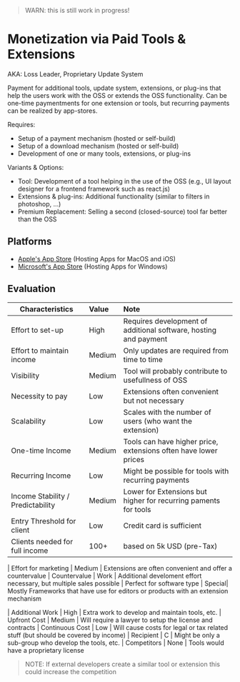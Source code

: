 > WARN: this is still work in progress!

# Monetization via Paid Tools & Extensions
AKA: Loss Leader, Proprietary Update System

Payment for additional tools, update system, extensions, or plug-ins that help the users work with the OSS or extends the OSS functionality.
Can be one-time paymentments for one extension or tools, but recurring payments can be realized by app-stores.

Requires:
* Setup of a payment mechanism (hosted or self-build)
* Setup of a download mechanism (hosted or self-build)
* Development of one or many tools, extensions, or plug-ins

Variants & Options:
* Tool: Development of a tool helping in the use of the OSS (e.g., UI layout designer for a frontend framework such as react.js)
* Extensions & plug-ins: Additional functionality (similar to filters in photoshop, ...)
* Premium Replacement: Selling a second (closed-source) tool far better than the OSS

## Platforms
* [Apple's App Store](https://www.apple.com/app-store/) (Hosting Apps for MacOS and iOS)
* [Microsoft's App Store](https://www.microsoft.com/en-us/store/apps/windows) (Hosting Apps for Windows)

## Evaluation

| Characteristics                   | Value  | Note |
| --------------------------------- |:------ |:---- |
| Effort to set-up                  | High   | Requires development of additional software, hosting and payment
| Effort to maintain income         | Medium | Only updates are required from time to time
| Visibility                        | Medium | Tool will probably contribute to usefullness of OSS 
| Necessity to pay                  | Low    | Extensions often convenient but not necessary
| Scalability                       | Low    | Scales with the number of users (who want the extension)
| One-time Income                   | Medium | Tools can have higher price, extensions often have lower prices
| Recurring Income                  | Low    | Might be possible for tools with recurring payments
| Income Stability / Predictability | Medium | Lower for Extensions but higher for recurring paments for tools
| Entry Threshold for client        | Low    | Credit card is sufficient
| Clients needed for full income    | 100+   | based on 5k USD (pre-Tax)

| Effort for marketing              | Medium | Extensions are often convenient and offer a countervalue
| Countervalue                      | Work   | Additional develoment effort necessary, but multiple sales possible
| Perfect for software type         | Special| Mostly Frameworks that have use for editors or products with an extension mechanism

| Additional Work                   | High   | Extra work to develop and maintain tools, etc.
| Upfront Cost                      | Medium | Will require a lawyer to setup the license and contracts
| Continuous Cost                   | Low    | Will cause costs for legal or tax related stuff (but should be covered by income)
| Recipient                         | C      | Might be only a sub-group who develop the tools, etc.
| Competitors                       | None   | Tools would have a proprietary license

> NOTE: If external developers create a similar tool or extension this could increase the competition